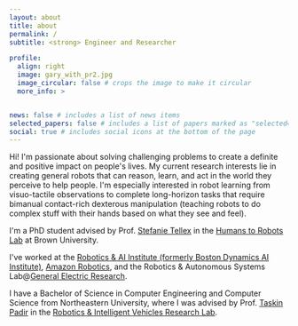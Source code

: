 ```yaml
---
layout: about
title: about
permalink: /
subtitle: <strong> Engineer and Researcher

profile:
  align: right
  image: gary_with_pr2.jpg
  image_circular: false # crops the image to make it circular
  more_info: >


news: false # includes a list of news items
selected_papers: false # includes a list of papers marked as "selected={true}"
social: true # includes social icons at the bottom of the page
---
```


Hi! I'm passionate about solving challenging problems to create a definite and positive impact on people's lives. 
My current research interests lie in creating general robots that can reason, learn, and act in 
the world they perceive to help people. I'm especially interested in robot learning from visuo-tactile observations 
to complete long-horizon tasks that require bimanual contact-rich dexterous manipulation (teaching robots to do complex stuff with their hands based on what they see and feel).

I'm a PhD student advised by Prof. [Stefanie Tellex](https://www.linkedin.com/in/stefanie-tellex-38468818/) in the [Humans to Robots Lab](https://h2r.cs.brown.edu/) at Brown University.

I've worked at the [Robotics & AI Institute (formerly Boston Dynamics AI Institute)](https://rai-inst.com/),
 [Amazon Robotics](https://www.linkedin.com/company/amazon-fulfillment-technologies-robotics/p), and
 the Robotics & Autonomous Systems Lab@[General Electric Research](https://www.linkedin.com/company/geresearch/).

I have a Bachelor of Science in Computer Engineering and Computer Science from Northeastern University, where I was advised by Prof. [Taskin Padir](https://www.linkedin.com/in/tpadir/)
in the [Robotics & Intelligent Vehicles Research Lab](https://robot.neu.edu/).